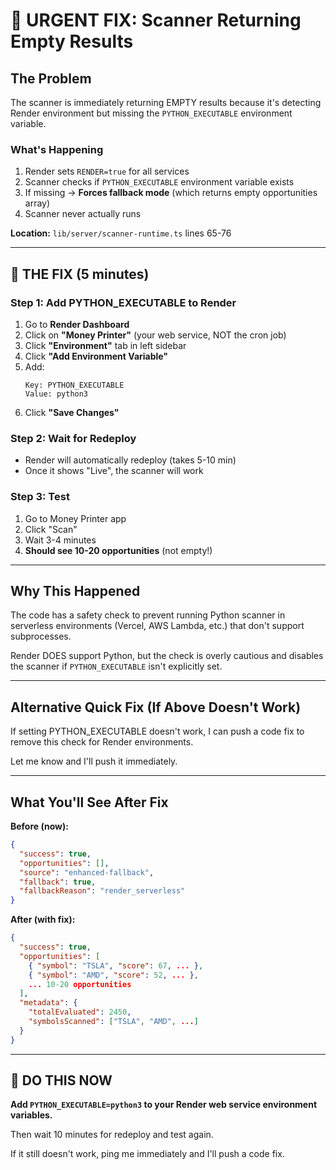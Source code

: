 # 🚨 URGENT FIX: Scanner Returning Empty Results

## The Problem

The scanner is immediately returning EMPTY results because it's detecting Render environment but missing the `PYTHON_EXECUTABLE` environment variable.

### What's Happening

1. Render sets `RENDER=true` for all services
2. Scanner checks if `PYTHON_EXECUTABLE` environment variable exists
3. If missing → **Forces fallback mode** (which returns empty opportunities array)
4. Scanner never actually runs

**Location:** `lib/server/scanner-runtime.ts` lines 65-76

---

## 🔧 THE FIX (5 minutes)

### Step 1: Add PYTHON_EXECUTABLE to Render

1. Go to **Render Dashboard**
2. Click on **"Money Printer"** (your web service, NOT the cron job)
3. Click **"Environment"** tab in left sidebar
4. Click **"Add Environment Variable"**
5. Add:
   ```
   Key: PYTHON_EXECUTABLE
   Value: python3
   ```
6. Click **"Save Changes"**

### Step 2: Wait for Redeploy

- Render will automatically redeploy (takes 5-10 min)
- Once it shows "Live", the scanner will work

### Step 3: Test

1. Go to Money Printer app
2. Click "Scan"
3. Wait 3-4 minutes
4. **Should see 10-20 opportunities** (not empty!)

---

## Why This Happened

The code has a safety check to prevent running Python scanner in serverless environments (Vercel, AWS Lambda, etc.) that don't support subprocesses.

Render DOES support Python, but the check is overly cautious and disables the scanner if `PYTHON_EXECUTABLE` isn't explicitly set.

---

## Alternative Quick Fix (If Above Doesn't Work)

If setting PYTHON_EXECUTABLE doesn't work, I can push a code fix to remove this check for Render environments.

Let me know and I'll push it immediately.

---

## What You'll See After Fix

**Before (now):**
```json
{
  "success": true,
  "opportunities": [],
  "source": "enhanced-fallback",
  "fallback": true,
  "fallbackReason": "render_serverless"
}
```

**After (with fix):**
```json
{
  "success": true,
  "opportunities": [
    { "symbol": "TSLA", "score": 67, ... },
    { "symbol": "AMD", "score": 52, ... },
    ... 10-20 opportunities
  ],
  "metadata": {
    "totalEvaluated": 2450,
    "symbolsScanned": ["TSLA", "AMD", ...]
  }
}
```

---

## 🚨 DO THIS NOW

**Add `PYTHON_EXECUTABLE=python3` to your Render web service environment variables.**

Then wait 10 minutes for redeploy and test again.

If it still doesn't work, ping me immediately and I'll push a code fix.

